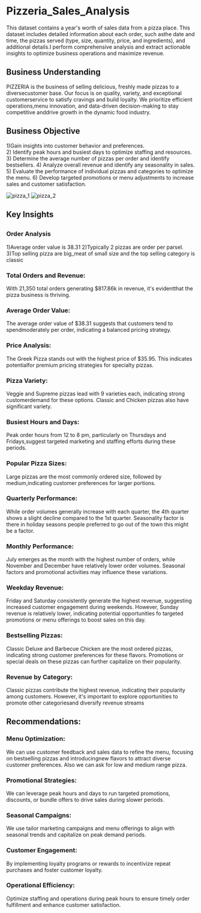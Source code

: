 # Pizzeria_Sales_Analysis
This dataset contains a year's worth of sales data from a  pizza place. This dataset includes detailed information about each order, such asthe date and time, the pizzas served (type, size, quantity, price, and ingredients), and additional details.I perform comprehensive analysis and extract actionable insights to optimize business operations and maximize revenue.

<h2>Business Understanding</h2>
PIZZERIA is the business of selling delicious, freshly made pizzas to a diversecustomer base. Our focus is on quality, variety, and exceptional customerservice to satisfy cravings and build loyalty. We prioritize efficient operations,menu innovation, and data-driven decision-making to stay competitive anddrive growth in the dynamic food industry. 

<h2>Business Objective</h2>
1)Gain insights into customer behavior and preferences. <br>
2) Identify peak hours and busiest days to optimize staffing and resources. 
3) Determine the average number of pizzas per order and identify bestsellers.
4) Analyze overall revenue and identify any seasonality in sales. 
5) Evaluate the performance of individual pizzas and categories to optimize the menu.
6) Develop targeted promotions or menu adjustments to increase sales and customer satisfaction.

![pizza_1](https://github.com/nisha854/Pizzeria_Sales_Analysis/assets/67072192/bc631692-55bc-409a-a814-1b5013ea7585)
![pizza_2](https://github.com/nisha854/Pizzeria_Sales_Analysis/assets/67072192/a6d54ca5-0a72-4c55-aebe-477441b13ddb)

<h2>Key Insights<h2>
<h3>Order Analysis</h3> 
1)Average order value is 38.31
2)Typically 2 pizzas are order per parsel.
3)Top selling pizza are big_meat of small size and the top selling category is classic


<h3>Total Orders and Revenue:</h3> 
 With 21,350 total orders generating $817.86k in revenue, it's evidentthat the pizza business is thriving.
<h3>Average Order Value:</h3>  
 The average order value of $38.31 suggests that customers tend to spendmoderately per order, indicating a balanced pricing strategy.
<h3>Price Analysis:</h3>  
 The Greek Pizza stands out with the highest price of $35.95. This indicates potentialfor premium pricing strategies for specialty pizzas.
<h3>Pizza Variety:</h3> 
 Veggie and Supreme pizzas lead with 9 varieties each, indicating strong customerdemand for these options. Classic and Chicken pizzas also have significant variety.
<h3>Busiest Hours and Days:</h3> 
 Peak order hours from 12 to 8 pm, particularly on Thursdays and Fridays,suggest targeted marketing and staffing efforts during these periods.
<h3>Popular Pizza Sizes:</h3> 
 Large pizzas are the most commonly ordered size, followed by medium,indicating customer preferences for larger portions.
<h3>Quarterly Performance:</h3> 
 While order volumes generally increase with each quarter, the 4th quarter shows a slight decline compared to the 1st quarter. Seasonality factor is there in holiday seasons people preferred to go out of the town 
 this might be a factor.
<h3>Monthly Performance:</h3>  
 July emerges as the month with the highest number of orders, while November and December have relatively lower order volumes. Seasonal factors and promotional activities may influence these variations.
<h3>Weekday Revenue:</h3> 
 Friday and Saturday consistently generate the highest revenue, suggesting increased customer engagement during weekends. However, Sunday revenue is relatively lower, indicating potential opportunities fo 
 targeted promotions or menu offerings to boost sales on this day.
<h3>Bestselling Pizzas:</h3>  
 Classic Deluxe and Barbecue Chicken are the most ordered pizzas, indicating strong customer preferences for these flavors. Promotions or special deals on these pizzas can further capitalize on their popularity.
<h3>Revenue by Category:</h3>  
 Classic pizzas contribute the highest revenue, indicating their popularity among customers. However, it's important to explore opportunities to promote other categoriesand diversify revenue streams

<h2>Recommendations:</h2>
<h3>Menu Optimization:</h3>
  We can use customer feedback and sales data to refine the menu, focusing on bestselling pizzas and introducingnew flavors to attract diverse customer preferences. Also we can ask for low and medium range pizza.
<h3>Promotional Strategies:</h3>
  We can leverage peak hours and days to run targeted promotions, discounts, or bundle offers to drive sales during slower periods.
<h3>Seasonal Campaigns:</h3> 
  We use tailor marketing campaigns and menu offerings to align with seasonal trends and capitalize on peak demand periods.
<h3>Customer Engagement:</h3> 
  By implementing  loyalty programs or rewards to incentivize repeat purchases and foster customer loyalty.
<h3>Operational Efficiency:</h3> 
  Optimize staffing and operations during peak hours to ensure timely order fulfillment and enhance customer satisfaction.

